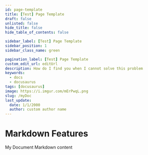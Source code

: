 ```yaml
---
id: page-template
title: [Test] Page Template
draft: false
unlisted: false
hide_title: false
hide_table_of_contents: false

sidebar_label: [Test] Page Template
sidebar_position: 1
sidebar_class_name: green

pagination_label: [Test] Page Template
custom_edit_url: editUrl
description: How do I find you when I cannot solve this problem
keywords:
  - docs
  - docusaurus
tags: [docusaurus]
image: https://i.imgur.com/mErPwqL.png
slug: /myDoc
last_update:
  date: 1/1/2000
  author: custom author name
---
```


# Markdown Features

My Document Markdown content